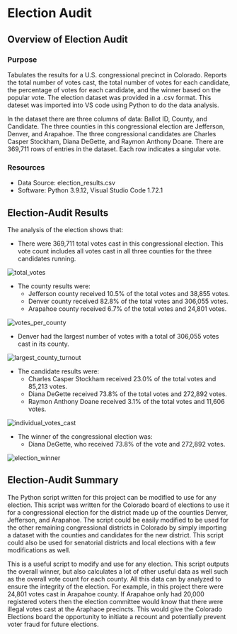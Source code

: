 # Election Audit
## Overview of Election Audit
### Purpose
Tabulates the results for a U.S. congressional precinct in Colorado. Reports the total number of votes cast, the total number of votes for each candidate, the percentage of votes for each candidate, and the winner based on the popular vote. The election dataset was provided in a .csv format. This dateset was imported into VS code using Python to do the data analysis. 

In the dataset there are three columns of data: Ballot ID, County, and Candidate. The three counties in this congressional election are Jefferson, Denver, and Arapahoe. The three congressional candidates are Charles Casper Stockham, Diana DeGette, and Raymon Anthony Doane. There are 369,711 rows of entries in the dataset. Each row indicates a singular vote. 

### Resources
* Data Source: election_results.csv
* Software: Python 3.9.12, Visual Studio Code 1.72.1

## Election-Audit Results

The analysis of the election shows that:
* There were 369,711 total votes cast in this congressional election. This vote count includes all votes cast in all three counties for the three candidates running. 
 
![total_votes](https://user-images.githubusercontent.com/111299372/197276268-1d2ca1e3-3adb-48fc-9854-41b6d39e0528.png)

* The county results were:
	- Jefferson county received 10.5% of the total votes and 38,855 votes.
	- Denver county received 82.8% of the total votes and 306,055 votes.
	- Arapahoe county received 6.7% of the total votes and 24,801 votes.

![votes_per_county](https://user-images.githubusercontent.com/111299372/197276287-d43e88d9-fd82-4244-bee1-e4060e74c675.png)

* Denver had the largest number of votes with a total of 306,055 votes cast in its county. 

![largest_county_turnout](https://user-images.githubusercontent.com/111299372/197276306-b4532e58-e4e5-49af-a029-6684d65b8ad5.png)

* The candidate results were:
	- Charles Casper Stockham received 23.0% of the total votes and 85,213 votes.
	- Diana DeGette received 73.8% of the total votes and 272,892 votes.
	- Raymon Anthony Doane received 3.1% of the total votes and 11,606 votes.

![individual_votes_cast](https://user-images.githubusercontent.com/111299372/197276319-a70eb712-763f-4d43-b9f3-d504bd6476a7.png)

* The winner of the congressional election was: 
	- Diana DeGette, who received 73.8% of the vote and 272,892 votes.

![election_winner](https://user-images.githubusercontent.com/111299372/197276334-578eb0bd-b439-4c6f-9f54-a5c620391c22.png)

		

## Election-Audit Summary
The Python script written for this project can be modified to use for any election. This script was written for the Colorado board of elections to use it for a congressional election for the district made up of the counties Denver, Jefferson, and Arapahoe. The script could be easily modified to be used for the other remaining congressional districts in Colorado by simply importing a dataset with the counties and candidates for the new district. This script could also be used for senatorial districts and local elections with a few modifications as well. 

This is a useful script to modify and use for any election. This script outputs the overall winner, but also calculates a lot of other useful data as well such as the overall vote count for each county. All this data can by analyzed to ensure the integrity of the election. For example, in this project there were 24,801 votes cast in Arapahoe county. If Arapahoe only had 20,000 registered voters then the election committee would know that there were illegal votes cast at the Araphaoe precincts. This would give the Colorado Elections board the opportunity to initiate a recount and potentially prevent voter fraud for future elections.
